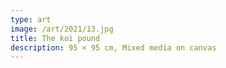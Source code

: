 ```yaml
---
type: art
image: /art/2021/13.jpg
title: The koi pound
description: 95 × 95 cm, Mixed media on canvas
---
```

